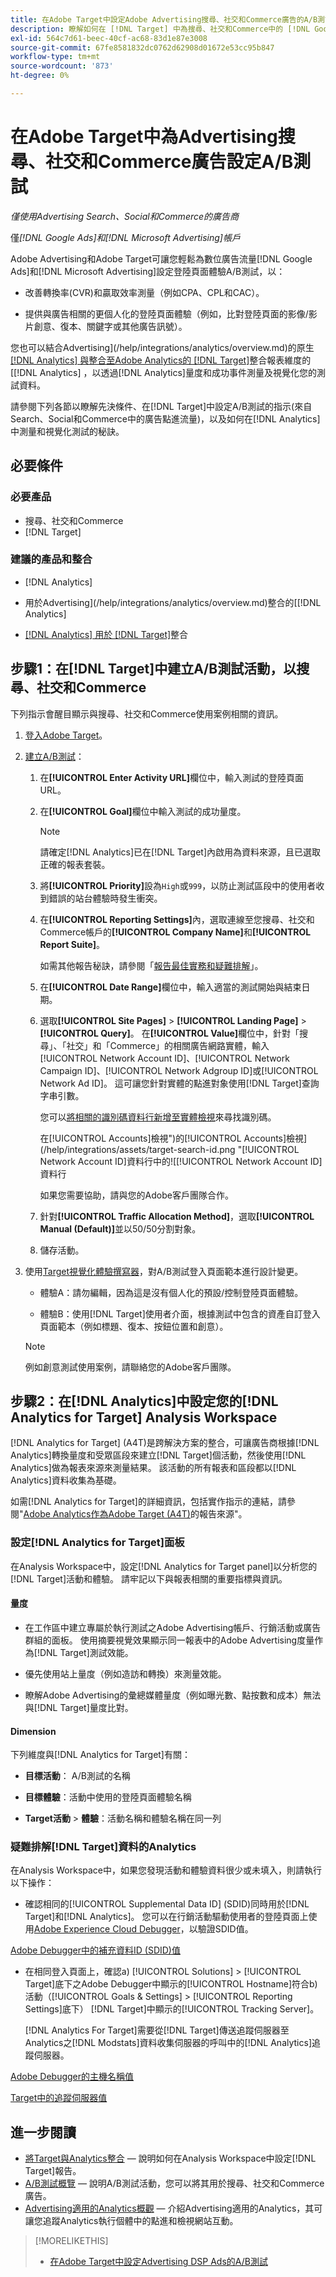 ```yaml
---
title: 在Adobe Target中設定Adobe Advertising搜尋、社交和Commerce廣告的A/B測試
description: 瞭解如何在 [!DNL Target] 中為搜尋、社交和Commerce中的 [!DNL Google Ads] 和 [!DNL Microsoft Advertising] 廣告設定A/B測試。
exl-id: 564c7d61-beec-40cf-ac68-83d1e87e3008
source-git-commit: 67fe8581832dc0762d62908d01672e53cc95b847
workflow-type: tm+mt
source-wordcount: '873'
ht-degree: 0%

---
```


# 在Adobe Target中為Advertising搜尋、社交和Commerce廣告設定A/B測試

*僅使用Advertising Search、Social和Commerce的廣告商*

僅&#x200B;*[!DNL Google Ads]和[!DNL Microsoft Advertising]帳戶*

Adobe Advertising和Adobe Target可讓您輕鬆為數位廣告流量[!DNL Google Ads]和[!DNL Microsoft Advertising]設定登陸頁面體驗A/B測試，以：

* 改善轉換率(CVR)和贏取效率測量（例如CPA、CPL和CAC）。

* 提供與廣告相關的更個人化的登陸頁面體驗（例如，比對登陸頁面的影像/影片創意、復本、關鍵字或其他廣告訊號）。

您也可以結合Advertising](/help/integrations/analytics/overview.md)的原生[[!DNL Analytics] 與整合至Adobe Analytics的 [!DNL Target]](https://experienceleague.adobe.com/docs/target/using/integrate/a4t/a4t.html)整合報表維度的[[!DNL Analytics] ，以透過[!DNL Analytics]量度和成功事件測量及視覺化您的測試資料。

請參閱下列各節以瞭解先決條件、在[!DNL Target]中設定A/B測試的指示(來自Search、Social和Commerce中的廣告點進流量)，以及如何在[!DNL Analytics]中測量和視覺化測試的秘訣。

## 必要條件

### 必要產品

* 搜尋、社交和Commerce
* [!DNL Target]

### 建議的產品和整合

* [!DNL Analytics]

* 用於Advertising](/help/integrations/analytics/overview.md)整合的[[!DNL Analytics] <!-- necessary for testing view-throughs, which most advertisers want to do -->

* [[!DNL Analytics] 用於 [!DNL Target]](https://experienceleague.adobe.com/docs/target/using/integrate/a4t/a4t.html)整合

## 步驟1：在[!DNL Target]中建立A/B測試活動，以搜尋、社交和Commerce

下列指示會醒目顯示與搜尋、社交和Commerce使用案例相關的資訊。

1. [登入Adobe Target](https://experienceleague.adobe.com/docs/target/using/introduction/target-access-from-mac.html)。

1. [建立A/B測試](https://experienceleague.adobe.com/docs/target/using/activities/abtest/create/test-create-ab.html)：

   1. 在&#x200B;**[!UICONTROL Enter Activity URL]**&#x200B;欄位中，輸入測試的登陸頁面URL。

   1. 在&#x200B;**[!UICONTROL Goal]**&#x200B;欄位中輸入測試的成功量度。

      >[!NOTE]
      >
      >請確定[!DNL Analytics]已在[!DNL Target]內啟用為資料來源，且已選取正確的報表套裝。

   1. 將&#x200B;**[!UICONTROL Priority]**&#x200B;設為`High`或`999`，以防止測試區段中的使用者收到錯誤的站台體驗時發生衝突。


   1. 在&#x200B;**[!UICONTROL Reporting Settings]**&#x200B;內，選取連線至您搜尋、社交和Commerce帳戶的&#x200B;**[!UICONTROL Company Name]**&#x200B;和&#x200B;**[!UICONTROL Report Suite]**。

      如需其他報告秘訣，請參閱「[報告最佳實務和疑難排解](https://experienceleague.adobe.com/docs/analytics/analyze/reports-analytics/report-troubleshooting.html)」。

   1. 在&#x200B;**[!UICONTROL Date Range]**&#x200B;欄位中，輸入適當的測試開始與結束日期。

   1. 選取&#x200B;**[!UICONTROL Site Pages]** > **[!UICONTROL Landing Page]** > **[!UICONTROL Query]**。 在&#x200B;**[!UICONTROL Value]**&#x200B;欄位中，針對「搜尋」、「社交」和「Commerce」的相關廣告網路實體，輸入[!UICONTROL Network Account ID]、[!UICONTROL Network Campaign ID]、[!UICONTROL Network Adgroup ID]或[!UICONTROL Network Ad ID]。 這可讓您針對實體的點進對象使用[!DNL Target]查詢字串引數。

      您可以[將相關的識別碼資料行新增至實體檢視](/help/search-social-commerce/common-tasks/data-views/custom-default-views-manage.md)來尋找識別碼。

      在[!UICONTROL Accounts]檢視")的[!UICONTROL Accounts]檢視](/help/integrations/assets/target-search-id.png "[!UICONTROL Network Account ID]資料行中的![[!UICONTROL Network Account ID]資料行

      如果您需要協助，請與您的Adobe客戶團隊合作。

   1. 針對&#x200B;**[!UICONTROL Traffic Allocation Method]**，選取&#x200B;**[!UICONTROL Manual (Default)]**&#x200B;並以50/50分割對象。

   1. 儲存活動。

1. 使用[Target視覺化體驗撰寫器](https://experienceleague.adobe.com/docs/target/using/activities/abtest/create/test-create-ab.html)，對A/B測試登入頁面範本進行設計變更。

   * 體驗A：請勿編輯，因為這是沒有個人化的預設/控制登陸頁面體驗。

   * 體驗B：使用[!DNL Target]使用者介面，根據測試中包含的資產自訂登入頁面範本（例如標題、復本、按鈕位置和創意）。

   >[!NOTE]
   >
   >例如創意測試使用案例，請聯絡您的Adobe客戶團隊。

## 步驟2：在[!DNL Analytics]中設定您的[!DNL Analytics for Target] Analysis Workspace

[!DNL Analytics for Target] (A4T)是跨解決方案的整合，可讓廣告商根據[!DNL Analytics]轉換量度和受眾區段來建立[!DNL Target]個活動，然後使用[!DNL Analytics]做為報表來源來測量結果。 該活動的所有報表和區段都以[!DNL Analytics]資料收集為基礎。

如需[!DNL Analytics for Target]的詳細資訊，包括實作指示的連結，請參閱&quot;[Adobe Analytics作為Adobe Target (A4T)](https://experienceleague.adobe.com/docs/target/using/integrate/a4t/a4t.html)的報告來源&quot;。

### 設定[!DNL Analytics for Target]面板

在Analysis Workspace中，設定[!DNL Analytics for Target panel]以分析您的[!DNL Target]活動和體驗。 請牢記以下與報表相關的重要指標與資訊。

#### 量度

* 在工作區中建立專屬於執行測試之Adobe Advertising帳戶、行銷活動或廣告群組<!-- only applicable entities? -->的面板。 使用摘要視覺效果顯示同一報表中的Adobe Advertising度量作為[!DNL Target]測試效能。

* 優先使用站上量度（例如造訪和轉換）來測量效能。

* 瞭解Adobe Advertising的彙總媒體量度（例如曝光數、點按數和成本）無法與[!DNL Target]量度比對。

#### Dimension

下列維度與[!DNL Analytics for Target]有關：

* **目標活動**： A/B測試的名稱

* **目標體驗**：活動中使用的登陸頁面體驗名稱

* **Target活動** > **體驗**：活動名稱和體驗名稱在同一列

### 疑難排解[!DNL Target]資料的Analytics

在Analysis Workspace中，如果您發現活動和體驗資料很少或未填入，則請執行以下操作：

* 確認相同的[!UICONTROL Supplemental Data ID] (SDID)同時用於[!DNL Target]和[!DNL Analytics]。 您可以在行銷活動驅動使用者的登陸頁面上使用[Adobe Experience Cloud Debugger](https://experienceleague.adobe.com/docs/target-learn/tutorials/troubleshooting/troubleshoot-with-the-experience-cloud-debugger.html)，以驗證SDID值。

[Adobe Debugger中的補充資料ID (SDID)值](/help/integrations/assets/target-troubleshooting-sdid.png)

* 在相同登入頁面上，確認a) [!UICONTROL Solutions] > [!UICONTROL Target]底下之Adobe Debugger中顯示的[!UICONTROL Hostname]符合b)活動（[!UICONTROL Goals & Settings] > [!UICONTROL Reporting Settings]底下） [!DNL Target]中顯示的[!UICONTROL Tracking Server]。

  [!DNL Analytics For Target]需要從[!DNL Target]傳送追蹤伺服器至Analytics之[!DNL Modstats]資料收集伺服器的呼叫中的[!DNL Analytics]追蹤伺服器。<!-- just "to Analytics?"-->

[Adobe Debugger的主機名稱值](/help/integrations/assets/target-troubleshooting-hostname.png)

[Target中的追蹤伺服器值](/help/integrations/assets/target-troubleshooting-tracking-server.png)

## 進一步閱讀

* [將Target與Analytics整合](https://experienceleague.adobe.com/docs/target-learn/tutorials/integrations/3.2-target-analytics.html) — 說明如何在Analysis Workspace中設定[!DNL Target]報告。
* [A/B測試概覽](https://experienceleague.adobe.com/docs/target/using/activities/abtest/test-ab.html) — 說明A/B測試活動，您可以將其用於搜尋、社交和Commerce廣告。
* [Advertising適用的Analytics概觀](/help/integrations/analytics/overview.md) — 介紹Advertising適用的Analytics，其可讓您追蹤Analytics執行個體中的點進和檢視網站互動。

>[!MORELIKETHIS]
>
>* [在Adobe Target中設定Advertising DSP Ads的A/B測試](ab-tests-dsp.md)
